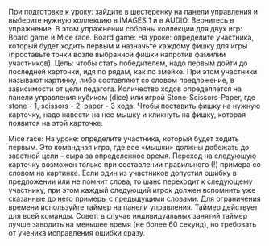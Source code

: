 При подготовке к уроку: зайдите в шестеренку на панели управления и выберите нужную коллекцию в IMAGES 1 и в AUDIO. Вернитесь в упражнение. В этом упражнении собраны коллекции для двух игр: Board game и Mice race.
Board game:
На уроке: определите участника, который будет ходить первым и назначьте каждому фишку для игры (проставьте точки возле выбранной фишки напротив фамилии участников).
Цель: чтобы стать победителем, надо первым дойти до последней карточки, идя по рядам, как по змейке. При этом участники называют картинку, либо составляют со словом предложение, в зависимости от цели педагога. Количество ходов определяется на панели управления кубиком (dice) или игрой Stone-Scissors-Paper, где stone - 1, scissors - 2, paper - 3 хода. Чтобы поставить фишку на нужную карточку, надо навести на нее мышку и кликнуть на фишку, которая появится на этой карточке.

Mice race:
На уроке: определите участника, который будет ходить первым. Это командная игра, где все «мышки» должны добежать до заветной цели – сыра за определенное время. Переход на следующую карточку возможен только при составлении правильного (!) примера со словом на картинке. Если один из участников допустил ошибку в предложении или не помнит слова, то шанс переходит к следующему участнику, при этом каждый следующий игрок должен вспомнить уже сказанные до него примеры с предыдущими словами. Для ограничения времени используйте таймер на панели управления. Таймер действует для всей команды.
Совет: в случае индивидуальных занятий таймер лучше заводить на меньшее время (не более 60 секунд), но требовать от ученика исправления ошибки сразу.
